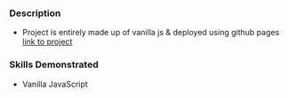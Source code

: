 ### Description
 - Project is entirely made up of vanilla js & deployed using github pages [link to project](https://kesava-karri.github.io/the-odin-project/projects/etch-a-sketch/)
### Skills Demonstrated
- Vanilla JavaScript